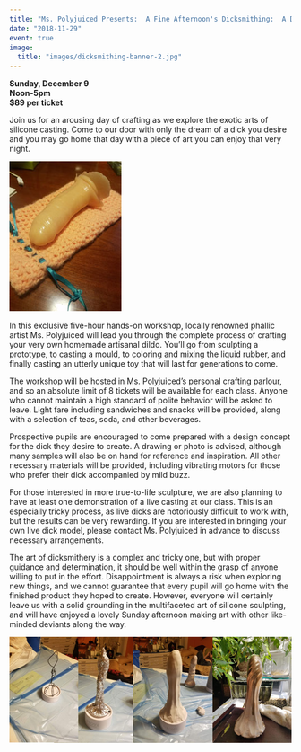 ```yaml
---
title: "Ms. Polyjuiced Presents:  A Fine Afternoon's Dicksmithing:  A Dildo DIY Workshop"
date: "2018-11-29"
event: true
image:
  title: "images/dicksmithing-banner-2.jpg"
---
```


**Sunday, December 9**  
**Noon-5pm**  
**$89 per ticket**

Join us for an arousing day of crafting as we explore the exotic arts of silicone casting. Come to our door with only the dream of a dick you desire and you may go home that day with a piece of art you can enjoy that very night.

![](images/dicks-2-small.jpg)

In this exclusive five-hour hands-on workshop, locally renowned phallic artist Ms. Polyjuiced will lead you through the complete process of crafting your very own homemade artisanal dildo. You’ll go from sculpting a prototype, to casting a mould, to coloring and mixing the liquid rubber, and finally casting an utterly unique toy that will last for generations to come.

The workshop will be hosted in Ms. Polyjuiced’s personal crafting parlour, and so an absolute limit of 8 tickets will be available for each class. Anyone who cannot maintain a high standard of polite behavior will be asked to leave. Light fare including sandwiches and snacks will be provided, along with a selection of teas, soda, and other beverages.

Prospective pupils are encouraged to come prepared with a design concept for the dick they desire to create. A drawing or photo is advised, although many samples will also be on hand for reference and inspiration. All other necessary materials will be provided, including vibrating motors for those who prefer their dick accompanied by mild buzz.

For those interested in more true-to-life sculpture, we are also planning to have at least one demonstration of a live casting at our class. This is an especially tricky process, as live dicks are notoriously difficult to work with, but the results can be very rewarding. If you are interested in bringing your own live dick model, please contact Ms. Polyjuiced in advance to discuss necessary arrangements.

The art of dicksmithery is a complex and tricky one, but with proper guidance and determination, it should be well within the grasp of anyone willing to put in the effort. Disappointment is always a risk when exploring new things, and we cannot guarantee that every pupil will go home with the finished product they hoped to create. However, everyone will certainly leave us with a solid grounding in the multifaceted art of silicone sculpting, and will have enjoyed a lovely Sunday afternoon making art with other like-minded deviants along the way.

![](images/process.jpg)
